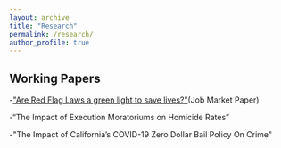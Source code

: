 ```yaml
---
layout: archive
title: "Research"
permalink: /research/
author_profile: true
---
```


## Working Papers
-["Are Red Flag Laws a green light to save lives?"](/files/Red_Flag_Law_Paper_JMP.pdf)(Job Market Paper)

-“The Impact of Execution Moratoriums on Homicide Rates”

-"The Impact of California’s COVID-19 Zero Dollar Bail Policy On Crime"
